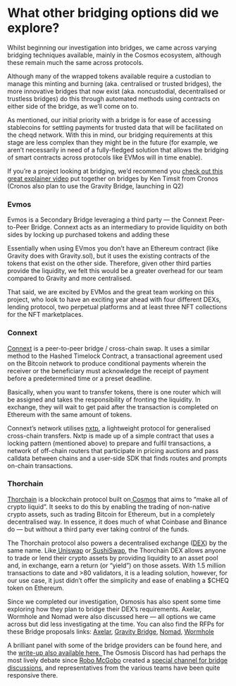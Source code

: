 # What other bridging options did we explore?

Whilst beginning our investigation into bridges, we came across varying bridging techniques available, mainly in the Cosmos ecosystem, although these remain much the same across protocols.

Although many of the wrapped tokens available require a custodian to manage this minting and burning (aka. centralised or trusted bridges), the more innovative bridges that now exist (aka. noncustodial, decentralised or trustless bridges) do this through automated methods using contracts on either side of the bridge, as we’ll come on to.

As mentioned, our initial priority with a bridge is for ease of accessing stablecoins for settling payments for trusted data that will be facilitated on the cheqd network. With this in mind, our bridging requirements at this stage are less complex than they might be in the future (for example, we aren’t necessarily in need of a fully-fledged solution that allows the bridging of smart contracts across protocols like EVMos will in time enable).

If you’re a project looking at bridging, we’d recommend you [check out this great explainer video](https://www.youtube.com/watch?v=I5ijyRF2FD0\&t=842s) put together on bridges by Ken Timsit from Cronos (Cronos also plan to use the Gravity Bridge, launching in Q2)

### Evmos <a href="#7e1b" id="7e1b"></a>

Evmos is a Secondary Bridge leveraging a third party — the Connext Peer-to-Peer Bridge. Connext acts as an intermediary to provide liquidity on both sides by locking up purchased tokens and adding these

Essentially when using EVmos you don’t have an Ethereum contract (like Gravity does with Gravity.sol), but it uses the existing contracts of the tokens that exist on the other side. Therefore, given other third parties provide the liquidity, we felt this would be a greater overhead for our team compared to Gravity and more centralised.

That said, we are excited by EVMos and the great team working on this project, who look to have an exciting year ahead with four different DEXs, lending protocol, two perpetual platforms and at least three NFT collections for the NFT marketplaces.

### Connext <a href="#66b3" id="66b3"></a>

[Connext](https://www.connext.network) is a peer-to-peer bridge / cross-chain swap. It uses a similar method to the Hashed Timelock Contract, a transactional agreement used on the Bitcoin network to produce conditional payments wherein the receiver or the beneficiary must acknowledge the receipt of payment before a predetermined time or a preset deadline.

Basically, when you want to transfer tokens, there is one router which will be assigned and takes the responsibility of fronting the liquidity. In exchange, they will wait to get paid after the transaction is completed on Ethereum with the same amount of tokens.

Connext’s network utilises [nxtp](https://github.com/connext/nxtp), a lightweight protocol for generalised cross-chain transfers. Nxtp is made up of a simple contract that uses a locking pattern (mentioned above) to prepare and fulfil transactions, a network of off-chain routers that participate in pricing auctions and pass calldata between chains and a user-side SDK that finds routes and prompts on-chain transactions.

### Thorchain <a href="#cc5d" id="cc5d"></a>

[Thorchain](https://www.thorchain.com) is a blockchain protocol built on[ Cosmos](https://decrypt.co/crypto-news/cosmos) that aims to “make all of crypto liquid”. It seeks to do this by enabling the trading of non-native crypto assets, such as trading Bitcoin for Ethereum, but in a completely decentralised way. In essence, it does much of what Coinbase and Binance do — but without a third party ever taking control of the funds.

The Thorchain protocol also powers a decentralised exchange ([DEX](https://decrypt.co/resources/what-is-decentralized-exchange-dex)) by the same name. Like[ Uniswap](https://decrypt.co/resources/what-is-uniswap) or[ SushiSwap](https://decrypt.co/resources/what-is-sushiswap-how-to-buy-sushi-2021), the Thorchain DEX allows anyone to trade or lend their crypto assets by providing liquidity to an asset pool and, in exchange, earn a return (or “yield”) on those assets. With 1.5 million transactions to date and >80 validators, it is a leading solution, however, for our use case, it just didn’t offer the simplicity and ease of enabling a $CHEQ token on Ethereum.

Since we completed our investigation, Osmosis has also spent some time exploring how they plan to bridge their DEX’s requirements. Axelar, Wormhole and Nomad were also discussed here — all options we came across but did less investigating at the time. You can also find the RFPs for these Bridge proposals links: [Axelar](https://docs.google.com/document/d/11b4haQp7tOG2GAuGiIRAcoVjWjnUgcd3N3xfoOL7Csg/edit#), [Gravity Bridge](https://docs.google.com/document/d/1PP0qQfSPq-dYSLFlnMwuLimtxmUNh3xeQpKUMMHHiwU/edit#), [Nomad](https://docs.google.com/document/d/1ztF6vNmxrYiSMZZsTPbdTS7lAVfOoezvGyjqo2zOo98/edit), [Wormhole](https://spacemandev.notion.site/Wormhole-Proposal-for-Osmosis-db6ce7f0781549c1bbf0b07015380bdb)

A brilliant panel with some of the bridge providers can be found here, and the [write-up also available here. ](https://medium.com/osmosis-community-updates/osmosis-town-hall-choosing-a-bridge-service-provider-63e0835d78e)The Osmosis Discord has had perhaps the most lively debate since [Robo McGobo](https://twitter.com/RoboMcGobo?s=20\&t=ImuN9LXPmjxANj\_SGuqF6A) created a [special channel for bridge discussions](https://discord.com/channels/798583171548840026/943934970995572777), and representatives from the various teams have been quite responsive there.
